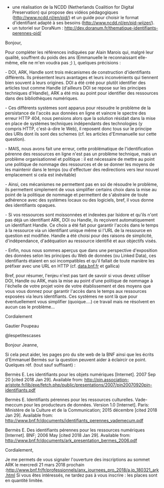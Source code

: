 - une réalisation de la NCDD (Netherlands Coalition for Digital Preservation) qui propose des vidéos pédagogiques (<http://www.ncdd.nl/en/pid/>) et un guide pour choisir le format d'identifiant adapté à ses besoins (<http://www.ncdd.nl/en/pid-wijzer/>).
- un tutoriel sur DoraNum : <http://dev.doranum.fr/thematique-identifiants-perennes-pid/>



Bonjour,

Pour compléter les références indiquées par Alain Marois qui, malgré leur qualité, souffrent du poids des ans (Emmanuelle le reconnaissant elle-même, elle ne m'en voudra pas ;) ), quelques précisions :

\- DOI, ARK, Handle sont trois mécanismes de construction d'identifiants différents. Ils présentent leurs avantages et leurs inconvénients qui tiennent bien souvent à leurs origines. DOI a été créé pour plutôt identifier des articles tout comme Handle (d'ailleurs DOI se repose sur les principes techniques d'Handle), ARK a été mis au point pour identifier des ressources dans des bibliothèques numériques.

\- Ces différents systèmes sont apparus pour résoudre le problème de la persistance de l'accès aux données en ligne et vaincre le spectre des erreur HTTP 404, nous pensions alors que la solution résidait dans la mise en place de systèmes techniques indépendants des technologies (y compris HTTP, c'est-à-dire le Web), il reposent donc tous sur le principe des URIs dont ils sont des schemes (cf. les articles d'Emmanuelle sur cette question).

\- MAIS, nous avons fait une erreur, cette problématique de l'identification pérenne des ressources en ligne n'est pas un problème technique, mais un problème organisationnel et politique : il est nécessaire de mettre au point une politique de nommage des ressources et de se donner les moyens de les maintenir dans le temps (ou d'effectuer des redirections vers leur nouvel emplacement si cela est inévitable)

\- Ainsi, ces mécanismes ne permettent pas en soi de résoudre le problème, ils permettent simplement de vous simplifier certains choix dans la mise au point de la politique de nommage et permettent de s'abstraire de toute adhérence avec des systèmes locaux ou des logiciels, bref, il vous donne des identifiants opaques.

\- Si vos ressources sont moissonnées et indexées par Isidore et qu'ils n'ont pas déjà un identifiant ARK, DOI ou Handle, ils reçoivent automatiquement un identifiant Handle. Ce choix a été fait pour garantir l'accès dans le temps à la ressource via un identifiant unique même si l'URL de la ressource en question est modifiée. Handle a été choisi pour des raisons de simplicité, d'indépendance, d'adéquation au ressource identifié et aux objectifs visés.

\- Enfin, nous nous sommes aperçus que dans une perspective d'exposition des données selon les principes du Web de données (ou Linked Data), ces identifiants étaient en soi incompatibles et qu'il fallait de toute manière les préfixer avec une URL en HTTP (cf. [data.bnf.fr](http://data.bnf.fr/) et gallica)

Bref, pour résumer, l'enjeu n'est pas tant de savoir si vous devez utiliser DOI, Handle ou ARK, mais la mise au point d'une politique de nommage à l'échelle de votre projet voire de votre établissement et des moyens que vous vous donnez pour garantir l'accès dans le temps aux ressources exposées via leurs identifiants. Ces systèmes ne sont là que pour éventuellement vous simplifier (quoique....) ce travail mais ne résolvent en aucun cas le problème...

Cordialement

Gautier Poupeau

@lespetitescases



Bonjour Jeanne,

Si cela peut aider, les pages pro du site web de la BNF ainsi que les écrits d'Emmanuel Bermès sur la question peuvent aider à éclaircir ce point. Quelques réf. (tout sauf suffisant) :

Bermès E. Les identifiants pour les objets  numériques [Internet]. 2007 Sep 20 [cited 2018 Jan 29]. Available from: <http://pin.association-aristote.fr/lib/exe/fetch.php/public/presentations/2007/pin20070920pin-identifiants.pdf>

Bermès E. Identifiants pérennes pour les ressources culturelles. Vade-meccum pour les producteurs de données. Version 1.0 [Internet]. Paris: Ministère de la Culture et de la Communication; 2015 décembre [cited 2018 Jan 29]. Available from: <http://www.bnf.fr/documents/identifiants_perennes_vademecum.pdf>

Bermès E. Des identifiants pérennes pour les ressources numériques [Internet]. BNF; 2006 May [cited 2018 Jan 29]. Available from: <http://www.bnf.fr/documents/ark_presentation_bermes_2006.pdf>

Cordialement,



Je me permets de vous signaler l'ouverture des inscriptions au sommet ARK le mercredi 21 mars 2018 prochain :<http://www.bnf.fr/fr/professionnels/anx_journees_pro_2018/a.jp_180321_ark.html>
Si vous êtes intéressés, ne tardez pas à vous inscrire : les places sont en quantité limitée.
